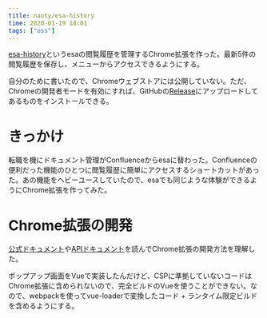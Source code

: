 ```yaml
---
title: naoty/esa-history
time: 2020-01-19 18:01
tags: ["oss"]
---
```


[esa-history](https://github.com/naoty/esa-history)というesaの閲覧履歴を管理するChrome拡張を作った。最新5件の閲覧履歴を保存し、メニューからアクセスできるようにする。

自分のために書いたので、Chromeウェブストアには公開していない。ただ、Chromeの開発者モードを有効にすれば、GitHubの[Release](https://github.com/naoty/esa-history/releases/latest)にアップロードしてあるものをインストールできる。

# きっかけ
転職を機にドキュメント管理がConfluenceからesaに替わった。Confluenceの便利だった機能のひとつに閲覧履歴に簡単にアクセスするショートカットがあった。あの機能をヘビーユースしていたので、esaでも同じような体験ができるようにChrome拡張を作ってみた。

# Chrome拡張の開発
[公式ドキュメント](https://developer.chrome.com/extensions)や[APIドキュメント](https://developer.chrome.com/extensions/api_index)を読んでChrome拡張の開発方法を理解した。

ポップアップ画面をVueで実装したんだけど、CSPに準拠していないコードはChrome拡張に含められないので、完全ビルドのVueを使うことができない。なので、webpackを使ってvue-loaderで変換したコード + ランタイム限定ビルドを含めるようにする。
